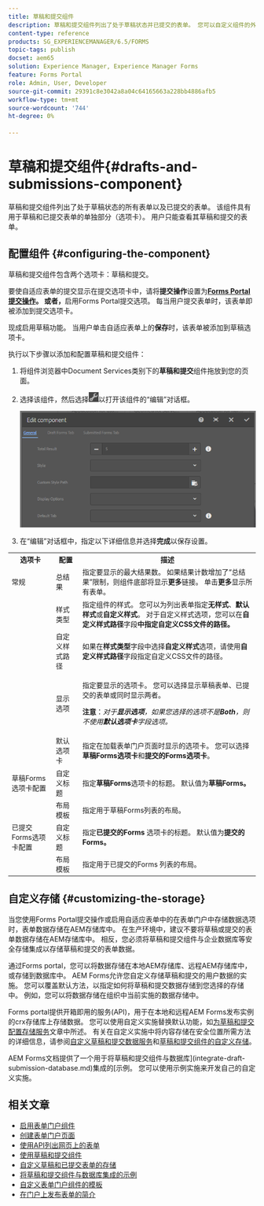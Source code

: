 ```yaml
---
title: 草稿和提交组件
description: 草稿和提交组件列出了处于草稿状态并已提交的表单。 您可以自定义组件的外观和样式。
content-type: reference
products: SG_EXPERIENCEMANAGER/6.5/FORMS
topic-tags: publish
docset: aem65
solution: Experience Manager, Experience Manager Forms
feature: Forms Portal
role: Admin, User, Developer
source-git-commit: 29391c8e3042a8a04c64165663a228bb4886afb5
workflow-type: tm+mt
source-wordcount: '744'
ht-degree: 0%

---
```


# 草稿和提交组件{#drafts-and-submissions-component}

草稿和提交组件列出了处于草稿状态的所有表单以及已提交的表单。 该组件具有用于草稿和已提交表单的单独部分（选项卡）。 用户只能查看其草稿和提交的表单。

## 配置组件 {#configuring-the-component}

草稿和提交组件包含两个选项卡：草稿和提交。

要使自适应表单的提交显示在提交选项卡中，请将&#x200B;**提交操作**&#x200B;设置为&#x200B;**[Forms Portal提交操作](../../forms/using/configuring-submit-actions.md)。 或者，**&#x200B;启用Forms Portal提交选项。 每当用户提交表单时，该表单即被添加到提交选项卡。

现成启用草稿功能。 当用户单击自适应表单上的&#x200B;**保存**&#x200B;时，该表单被添加到草稿选项卡。

执行以下步骤以添加和配置草稿和提交组件：

1. 将组件浏览器中Document Services类别下的&#x200B;**草稿和提交**&#x200B;组件拖放到您的页面。
1. 选择该组件，然后选择![settings_icon](assets/settings_icon.png)以打开该组件的“编辑”对话框。

   ![草稿和提交组件](assets/drafts-submissions-edit.png)

1. 在“编辑”对话框中，指定以下详细信息并选择&#x200B;**完成**&#x200B;以保存设置。

<table>
 <tbody>
  <tr>
   <th>选项卡</th>
   <th>配置</th>
   <th>描述</th>
  </tr>
  <tr>
   <td>常规</td>
   <td>总结果</td>
   <td>指定要显示的最大结果数。 如果结果计数增加了“总结果”限制，则组件底部将显示<strong>更多</strong>链接。 单击<strong>更多</strong>显示所有表单。 </td>
  </tr>
  <tr>
   <td> </td>
   <td>样式类型</td>
   <td>指定组件的样式。 您可以为列出表单指定<strong>无样式</strong>、<strong>默认样式</strong>或<strong>自定义样式</strong>。 对于自定义样式选项，您可以在<strong>自定义样式路径</strong>字段<strong>中指定自定义CSS文件的路径。</strong></td>
  </tr>
  <tr>
   <td> </td>
   <td>自定义样式路径</td>
   <td>如果在<strong>样式类型</strong>字段中选择<strong>自定义样式</strong>选项，请使用<strong>自定义样式路径</strong>字段指定自定义CSS文件的路径。 </td>
  </tr>
  <tr>
   <td> </td>
   <td>显示选项</td>
   <td><p>指定要显示的选项卡。 您可以选择显示草稿表单、已提交的表单或同时显示两者。 </p> <p><strong>注意</strong>：<em>对于<strong>显示选项</strong>，如果您选择的选项不是<strong>Both</strong>，则不使用<strong>默认选项卡</strong>字段选项。</em></p> </td>
  </tr>
  <tr>
   <td> </td>
   <td>默认选项卡</td>
   <td>指定在加载表单门户页面时显示的选项卡。 您可以选择<strong>草稿Forms选项卡</strong>和<strong>提交的Forms选项卡</strong>。</td>
  </tr>
  <tr>
   <td>草稿Forms选项卡配置</td>
   <td>自定义标题</td>
   <td>指定<strong>草稿Forms</strong>选项卡的标题。 默认值为<strong>草稿Forms。</strong></td>
  </tr>
  <tr>
   <td> </td>
   <td>布局模板</td>
   <td>指定用于草稿Forms列表的布局。</td>
  </tr>
  <tr>
   <td>已提交Forms选项卡配置</td>
   <td>自定义标题 </td>
   <td>指定<strong>已提交的Forms </strong>选项卡的标题。 默认值为<strong>提交的Forms。</strong></td>
  </tr>
  <tr>
   <td> </td>
   <td>布局模板</td>
   <td>指定用于已提交的Forms<strong> </strong>列表的布局。 </td>
  </tr>
 </tbody>
</table>

## 自定义存储 {#customizing-the-storage}

当您使用Forms Portal提交操作或启用自适应表单中的在表单门户中存储数据选项时，表单数据存储在AEM存储库中。 在生产环境中，建议不要将草稿或提交的表单数据存储在AEM存储库中。 相反，您必须将草稿和提交组件与企业数据库等安全存储集成以存储草稿和提交的表单数据。

通过Forms portal，您可以将数据存储在本地AEM存储库、远程AEM存储库中，或存储到数据库中。 AEM Forms允许您自定义存储草稿和提交的用户数据的实施。 您可以覆盖默认方法，以指定如何将草稿和提交数据存储到您选择的存储中。 例如，您可以将数据存储在组织中当前实施的数据存储中。

Forms portal提供开箱即用的服务(API)，用于在本地和远程AEM Forms发布实例的crx存储库上存储数据。 您可以使用自定义实施替换默认功能，如[为草稿和提交配置存储服务](/help/forms/using/configuring-draft-submission-storage.md)文章中所述。 有关在自定义实施中将内容存储在安全位置所需方法的详细信息，请参阅[自定义草稿和提交数据服务](/help/forms/using/custom-draft-submission-data-services.md)和[草稿和提交组件的自定义存储](/help/forms/using/adding-custom-storage-provider-forms.md)。

AEM Forms文档提供了一个用于将草稿和提交组件与数据库](integrate-draft-submission-database.md)集成的[示例。 您可以使用示例实施来开发自己的自定义实施。

## 相关文章

* [启用表单门户组件](/help/forms/using/enabling-forms-portal-components.md)
* [创建表单门户页面](/help/forms/using/creating-form-portal-page.md)
* [使用API列出网页上的表单](/help/forms/using/listing-forms-webpage-using-apis.md)
* [使用草稿和提交组件](/help/forms/using/draft-submission-component.md)
* [自定义草稿和已提交表单的存储](/help/forms/using/draft-submission-component.md)
* [将草稿和提交组件与数据库集成的示例](/help/forms/using/integrate-draft-submission-database.md)
* [自定义表单门户组件的模板](/help/forms/using/customizing-templates-forms-portal-components.md)
* [在门户上发布表单的简介](/help/forms/using/introduction-publishing-forms.md)
